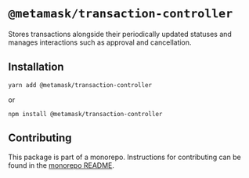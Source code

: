 # `@metamask/transaction-controller`

Stores transactions alongside their periodically updated statuses and manages interactions such as approval and cancellation.

## Installation

`yarn add @metamask/transaction-controller`

or

`npm install @metamask/transaction-controller`

## Contributing

This package is part of a monorepo. Instructions for contributing can be found in the [monorepo README](https://github.com/MetaMask/controllers#readme).
